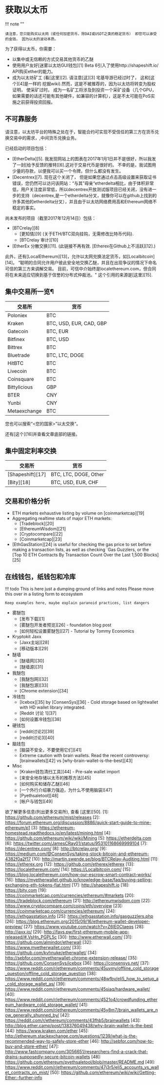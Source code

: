 # 获取以太币

!!! note ""

    请注意，您只能购买以太网（或任何加密货币，除DAI或USDT之类的稳定货币） 即您可以承受的金钱， 因为以太的波动本质。

为了获得以太币，你需要：

* 以集中或无信赖的方式交易其他货币的乙醚
* 使用用户友好[迷雾以太坊GUI钱包][1] Beta 6引入了使用http://shapeshift.io/ API购买ether的能力。
* 成为以太坊矿工 (看[这里][2]. 请注意[这][3] 宅基导游已经过时了， 这和[这个][4]是一样的 挖掘wiki).然而，这是不被推荐的，因为以太坊将转变为股权证明， 使采矿过时。 成为一名矿工将涉及到投资一个采矿设备（几个GPU，如果需要的话还可能有其他硬件，如兼容的计算机），这是不太可能在PoS实施之前获得投资回报。

## 不可靠服务

请注意，以太坊平台的特殊之处在于，智能合约可实现不受信任的第三方在货币兑换交易中的需求，,中间货币兑换业务。

已经启动的项目包括：

* [EtherDelta][5]. 我发现网站上的图表在2017年1月1日并不是很好，所以我发了一封[给予反馈的推特][6].这对于交易代币是很好的。 不幸的是，我试图用少量的存款，以便我可以买一个令牌，但什么都没有发生。
* [Decentrex][7]. 现在这个关闭了， 但是如果您通过点击高级设置来获取证书错误，您仍然可以访问该网站：“与其”母亲“etherdelta相比，由于体积非常低，用户关注度非常低，所以decentrex开放测试版项目已经关闭，没有进一步的支持（decentrex,是一个etherdelta分叉，就像你可以在github上找到的许多其他的etherdelta分叉），并且由于以太坊网络费用高和Ethereum网络不稳定的事实。

尚未发布的项目（截至2017年12月14日）包括：

* [BTCrelay][8]
    * [更知情][9] (关于ETH/BTC双向挂钩，无需修改比特币代码).
    * [BTCrelay 审计][10]
* [EtherEx 分散交换][11]. (此链接不再有效. [Etherex在Github上不活跃][12].)

此外，还有[LocalEthereum][13]，允许以太网兑换法定货币，如[Localbitcoin][14]。 “聪明的合同允许用户彼此安全地交换乙醚，并且在出现争议的情况下命名可信的第三方来调解交易。 目前，可信中介始终是localethereum.com，但合同将在未来适应切换到基于信誉的分布式仲裁池。" 这个引用的来源是[这里][15].

## 集中交易所一览¶

| 交易所       | 货币                    |
| ------------ | ----------------------- |
| Poloniex     | BTC                     |
| Kraken       | BTC, USD, EUR, CAD, GBP |
| Gatecoin     | BTC, EUR                |
| Bitfinex     | BTC, USD                |
| Bittrex      | BTC                     |
| Bluetrade    | BTC, LTC, DOGE          |
| HitBTC       | BTC                     |
| Livecoin     | BTC                     |
| Coinsquare   | BTC                     |
| Bittylicious | GBP                     |
| BTER         | CNY                     |
| Yunbi        | CNY                     |
| Metaexchange | BTC                     |

您也可以搜索“<您的国家>”以太交换“。

还有[这个][16]并查看文章底部的链接。

## 集中固定利率交换

| 交易所                             | 货币                  |
| ---------------------------------- | --------------------- |
| [Shapeshift][17] | BTC, LTC, DOGE, Other |
| [Bity][18]           | BTC, USD, EUR, CHF    |

## 交易和价格分析

* ETH markets exhaustive listing by volume on [coinmarketcap][19]
* Aggregating realtime stats of major ETH markets:
    * [Tradeblock][20]
    * [EthereumWisdom][21]
    * [Cryptocompare][22]
    * [Coinmarketcap][23]
* [EthGasStation][24] is useful for checking the gas price to set before making a transaction lists, as well as checking `Gas Guzzlers, or the [Top 10 ETH Contracts By Transaction Count Over the Last 1,500 Blocks][25]

## 在线钱包，纸钱包和冷库

!!! todo
    This is here just a dumping ground of links and notes
    Please move this over in a listing form to ecosystem

    Keep examples here, maybe explain paranoid practices, list dangers

* 雾醚包
    * [发布下载][1]
    * [雾醚包开发者预览][26] - foundation blog post
    * [如何轻松设置雾醚包][27] - Tutorial by Tommy Economics
* Kryptokit Jaxx
    * [Jaxx主站][28]
    * [移动版本][29]
* 醚墙
    * [醚墙网][30]
    * [醚墙源][31]
* 我醚包
    * [我醚包网][32]
    * [我醚包源][33]
    * [Chrome extension][34]
* 冷钱包
    * [Icebox][35] by [ConsenSys][36] - Cold storage based on lightwallet with HD wallet library integrated.
    * [Reddit 讨论 1][37]
    * [如何设置冷钱包][38]
* 硬钱包
    * [reddit讨论2][39]
    * [reddit讨论3][40]
* 脑钱包
    * [脑袋不安全，不要使用它们][41]
    * Extreme caution with brain wallets. Read the recent controversy: [brainwallets][42] vs [why-brain-wallet-is-the-best][43]
* Misc
    * [Kraken钱包清扫工具][44] - Pre-sale wallet import
    * [来安全地存储以太币的推荐方法][45]
    * [如何购买和储存乙醚][46]
    * [一个外行介绍暴力强迫，为什么不使用脑袋][47]
    * [Pyethsaletool][48]
    * [帐户与钱包][49]

欲了解更多信息(列出更多交易所), 查看 [这里][50].
[1]: https://github.com/ethereum/mist/releases
[2]: https://forum.ethereum.org/discussion/8886/quick-start-guide-to-mine-ethereum/p1
[3]: https://ethereum-homestead.readthedocs.io/en/latest/mining.html
[4]: https://github.com/ethereum/wiki/wiki/Mining
[5]: https://etherdelta.com
[6]: https://twitter.com/JamesCRay01/status/953101168669999104
[7]: https://decentrex.com/
[8]: http://btcrelay.org/
[9]: https://medium.com/@ConsenSys/taking-stock-bitcoin-and-ethereum-4382f0a2f17
[10]: http://martin.swende.se/blog/BTCRelay-Auditing.html
[11]: https://etherex.org
[12]: https://github.com/etherex/etherex
[13]: https://localethereum.com/
[14]: https://Localbitcoin.com/
[15]: https://blog.localethereum.com/how-our-escrow-smart-contract-works/
[16]: https://myetherwallet.github.io/knowledge-base/faq/buying-selling-exchanging-eth-tokens-fiat.html
[17]: http://shapeshift.io
[18]: https://bity.com
[19]: https://coinmarketcap.com/currencies/ethereum/#markets
[20]: https://tradeblock.com/ethereum
[21]: http://ethereumwisdom.com
[22]: https://www.cryptocompare.com/coins/eth/overview
[23]: https://coinmarketcap.com/currencies/ethereum/
[24]: https://ethgasstation.info
[25]: https://ethgasstation.info/gasguzzlers.php
[26]: https://blog.ethereum.org/2015/09/16/ethereum-wallet-developer-preview/
[27]: https://www.youtube.com/watch?v=Z6lE0Ctaeqs
[28]: http://jaxx.io/
[29]: http://favs.pw/first-ethereum-mobile-app-released/#.VsHn_PGPL5c
[30]: http://www.etherwall.com/
[31]: https://github.com/almindor/etherwall
[32]: https://www.myetherwallet.com/
[33]: https://github.com/kvhnuke/etherwallet/
[34]: http://sebfor.com/myetherwallet-chrome-extension-release/
[35]: https://github.com/ConsenSys/icebox
[36]: https://consensys.net/
[37]: https://www.reddit.com/r/ethereum/comments/45uvmy/offline_cold_storage_question/offline_cold_storage_question
[38]: https://www.reddit.com/r/ethereum/comments/48wfbv/eli5_how_to_setup_a_cold_storage_wallet_as/
[39]: https://www.reddit.com/r/ethereum/comments/45siaq/hardware_wallet/
[40]: https://www.reddit.com/r/ethereum/comments/4521o4/crowdfunding_ethereum_hardware_cold_storage_wallet/
[41]: https://www.reddit.com/r/ethereum/comments/45y8m7/brain_wallets_are_now_generally_shunned_by/
[42]: https://reddit.com/r/ethereum/comments/43fhb5/brainwallets
[43]: http://blog.ether.camp/post/138376049438/why-brain-wallet-is-the-best
[44]: https://www.kraken.com/ether
[45]: http://ethereum.stackexchange.com/questions/1239/what-is-the-recommended-way-to-safely-store-ether
[46]: http://sebfor.com/how-to-buy-and-store-ether/
[47]: http://www.fastcompany.com/3056651/researchers-find-a-crack-that-drains-supposedly-secure-bitcoin-wallets
[48]: https://github.com/ethereum/pyethsaletool/blob/master/README.md
[49]: https://www.reddit.com/r/ethereum/comments/47j3r5/eli5_accounts_vs_wallet_contracts_on_mist/
[50]: https://github.com/ethereum/wiki/wiki/Getting-Ether:-further-info